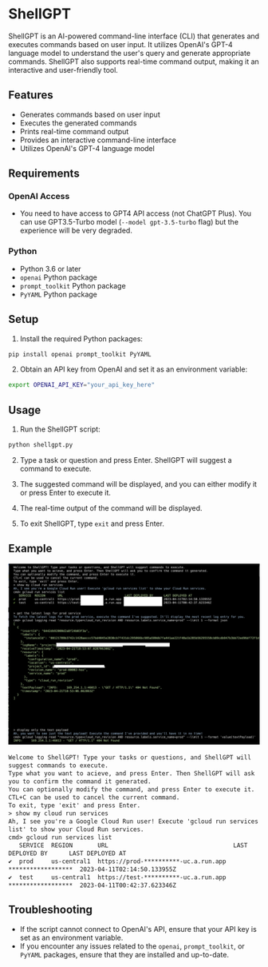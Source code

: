 # ShellGPT

ShellGPT is an AI-powered command-line interface (CLI) that generates and executes commands based on user input. It utilizes OpenAI's GPT-4 language model to understand the user's query and generate appropriate commands. ShellGPT also supports real-time command output, making it an interactive and user-friendly tool.

## Features

- Generates commands based on user input
- Executes the generated commands
- Prints real-time command output
- Provides an interactive command-line interface
- Utilizes OpenAI's GPT-4 language model

## Requirements

### OpenAI Access
- You need to have access to GPT4 API access (not ChatGPT Plus). You can use GPT3.5-Turbo model (`--model gpt-3.5-turbo` flag) but the experience will be very degraded.

### Python
- Python 3.6 or later
- `openai` Python package
- `prompt_toolkit` Python package
- `PyYAML` Python package

## Setup

1. Install the required Python packages:

```bash
pip install openai prompt_toolkit PyYAML
```

2. Obtain an API key from OpenAI and set it as an environment variable:

```bash
export OPENAI_API_KEY="your_api_key_here"
```

## Usage

1. Run the ShellGPT script:

```bash
python shellgpt.py
```

2. Type a task or question and press Enter. ShellGPT will suggest a command to execute.

3. The suggested command will be displayed, and you can either modify it or press Enter to execute it.

4. The real-time output of the command will be displayed.

5. To exit ShellGPT, type `exit` and press Enter.

## Example
![](https://raw.githubusercontent.com/karthikv2k/ShellGPT/main/screenshot.jpg)

```
Welcome to ShellGPT! Type your tasks or questions, and ShellGPT will suggest commands to execute.
Type what you want to acieve, and press Enter. Then ShellGPT will ask you to confirm the command it generated.
You can optionally modify the command, and press Enter to execute it.
CTL+C can be used to cancel the current command.
To exit, type 'exit' and press Enter.
> show my cloud run services
Ah, I see you're a Google Cloud Run user! Execute 'gcloud run services list' to show your Cloud Run services.
cmd> gcloud run services list
   SERVICE  REGION       URL                                   LAST DEPLOYED BY      LAST DEPLOYED AT
✔  prod     us-central1  https://prod-**********-uc.a.run.app  ******************  2023-04-11T02:14:50.133955Z
✔  test     us-central1  https://test-**********-uc.a.run.app  ******************  2023-04-11T00:42:37.623346Z
```

## Troubleshooting

- If the script cannot connect to OpenAI's API, ensure that your API key is set as an environment variable.
- If you encounter any issues related to the `openai`, `prompt_toolkit`, or `PyYAML` packages, ensure that they are installed and up-to-date.
